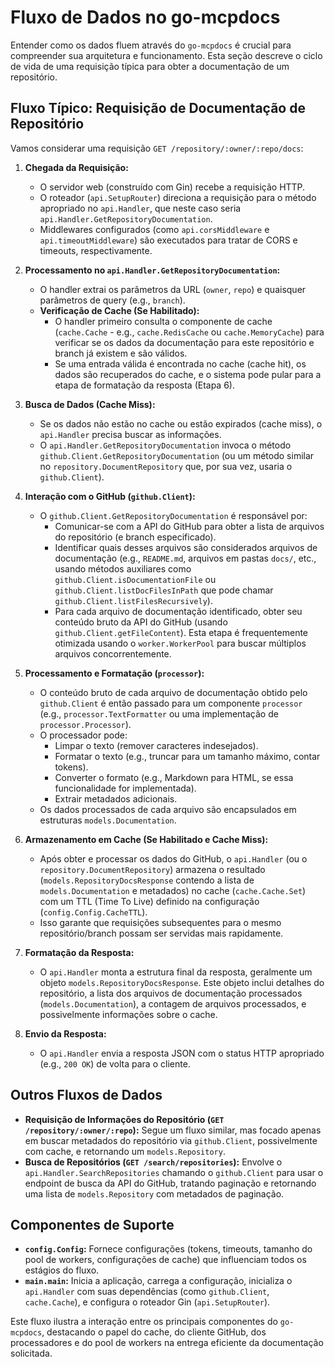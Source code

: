 # Fluxo de Dados no go-mcpdocs

Entender como os dados fluem através do `go-mcpdocs` é crucial para compreender sua arquitetura e funcionamento. Esta seção descreve o ciclo de vida de uma requisição típica para obter a documentação de um repositório.

## Fluxo Típico: Requisição de Documentação de Repositório

Vamos considerar uma requisição `GET /repository/:owner/:repo/docs`:

1.  **Chegada da Requisição:**
    *   O servidor web (construído com Gin) recebe a requisição HTTP.
    *   O roteador (`api.SetupRouter`) direciona a requisição para o método apropriado no `api.Handler`, que neste caso seria `api.Handler.GetRepositoryDocumentation`.
    *   Middlewares configurados (como `api.corsMiddleware` e `api.timeoutMiddleware`) são executados para tratar de CORS e timeouts, respectivamente.

2.  **Processamento no `api.Handler.GetRepositoryDocumentation`:**
    *   O handler extrai os parâmetros da URL (`owner`, `repo`) e quaisquer parâmetros de query (e.g., `branch`).
    *   **Verificação de Cache (Se Habilitado):**
        *   O handler primeiro consulta o componente de cache (`cache.Cache` - e.g., `cache.RedisCache` ou `cache.MemoryCache`) para verificar se os dados da documentação para este repositório e branch já existem e são válidos.
        *   Se uma entrada válida é encontrada no cache (cache hit), os dados são recuperados do cache, e o sistema pode pular para a etapa de formatação da resposta (Etapa 6).

3.  **Busca de Dados (Cache Miss):**
    *   Se os dados não estão no cache ou estão expirados (cache miss), o `api.Handler` precisa buscar as informações.
    *   O `api.Handler.GetRepositoryDocumentation` invoca o método `github.Client.GetRepositoryDocumentation` (ou um método similar no `repository.DocumentRepository` que, por sua vez, usaria o `github.Client`).

4.  **Interação com o GitHub (`github.Client`):**
    *   O `github.Client.GetRepositoryDocumentation` é responsável por:
        *   Comunicar-se com a API do GitHub para obter a lista de arquivos do repositório (e branch especificado).
        *   Identificar quais desses arquivos são considerados arquivos de documentação (e.g., `README.md`, arquivos em pastas `docs/`, etc., usando métodos auxiliares como `github.Client.isDocumentationFile` ou `github.Client.listDocFilesInPath` que pode chamar `github.Client.listFilesRecursively`).
        *   Para cada arquivo de documentação identificado, obter seu conteúdo bruto da API do GitHub (usando `github.Client.getFileContent`). Esta etapa é frequentemente otimizada usando o `worker.WorkerPool` para buscar múltiplos arquivos concorrentemente.

5.  **Processamento e Formatação (`processor`):**
    *   O conteúdo bruto de cada arquivo de documentação obtido pelo `github.Client` é então passado para um componente `processor` (e.g., `processor.TextFormatter` ou uma implementação de `processor.Processor`).
    *   O processador pode:
        *   Limpar o texto (remover caracteres indesejados).
        *   Formatar o texto (e.g., truncar para um tamanho máximo, contar tokens).
        *   Converter o formato (e.g., Markdown para HTML, se essa funcionalidade for implementada).
        *   Extrair metadados adicionais.
    *   Os dados processados de cada arquivo são encapsulados em estruturas `models.Documentation`.

6.  **Armazenamento em Cache (Se Habilitado e Cache Miss):**
    *   Após obter e processar os dados do GitHub, o `api.Handler` (ou o `repository.DocumentRepository`) armazena o resultado (`models.RepositoryDocsResponse` contendo a lista de `models.Documentation` e metadados) no cache (`cache.Cache.Set`) com um TTL (Time To Live) definido na configuração (`config.Config.CacheTTL`).
    *   Isso garante que requisições subsequentes para o mesmo repositório/branch possam ser servidas mais rapidamente.

7.  **Formatação da Resposta:**
    *   O `api.Handler` monta a estrutura final da resposta, geralmente um objeto `models.RepositoryDocsResponse`. Este objeto inclui detalhes do repositório, a lista dos arquivos de documentação processados (`models.Documentation`), a contagem de arquivos processados, e possivelmente informações sobre o cache.

8.  **Envio da Resposta:**
    *   O `api.Handler` envia a resposta JSON com o status HTTP apropriado (e.g., `200 OK`) de volta para o cliente.

## Outros Fluxos de Dados

*   **Requisição de Informações do Repositório (`GET /repository/:owner/:repo`):** Segue um fluxo similar, mas focado apenas em buscar metadados do repositório via `github.Client`, possivelmente com cache, e retornando um `models.Repository`.
*   **Busca de Repositórios (`GET /search/repositories`):** Envolve o `api.Handler.SearchRepositories` chamando o `github.Client` para usar o endpoint de busca da API do GitHub, tratando paginação e retornando uma lista de `models.Repository` com metadados de paginação.

## Componentes de Suporte

*   **`config.Config`:** Fornece configurações (tokens, timeouts, tamanho do pool de workers, configurações de cache) que influenciam todos os estágios do fluxo.
*   **`main.main`:** Inicia a aplicação, carrega a configuração, inicializa o `api.Handler` com suas dependências (como `github.Client`, `cache.Cache`), e configura o roteador Gin (`api.SetupRouter`).

Este fluxo ilustra a interação entre os principais componentes do `go-mcpdocs`, destacando o papel do cache, do cliente GitHub, dos processadores e do pool de workers na entrega eficiente da documentação solicitada.
